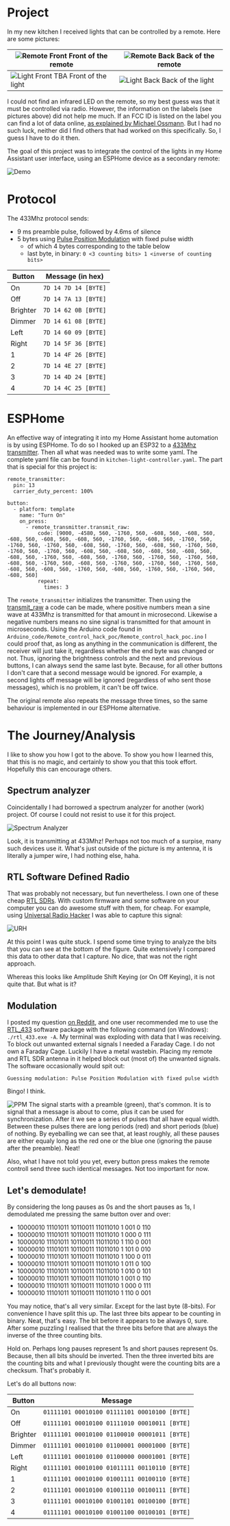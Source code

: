 # Project
In my new kitchen I received lights that can be controlled by a remote. Here are some pictures:

|![Remote Front](/Images/Remote_front.png) Front of the remote|![Remote Back](/Images/Remote_back.png) Back of the remote|
|-------------------------------------------------------------|----------------------------------------------------------|
| ![Light Front](/Images/Light_front.png) TBA Front of the light| ![Light Back](/Images/Light_back.png) Back of the light  |



I could not find an infrared LED on the remote, so my best guess was that it must be controlled via radio. However, the information on the labels (see pictures above) did not help me much. If an FCC ID is listed on the label you can find a lot of data online, [as explained by Michael Ossmann](https://greatscottgadgets.com/sdr/8/). But I had no such luck, neither did I find others that had worked on this specifically. So, I guess I have to do it then.

The goal of this project was to integrate the control of the lights in my Home Assistant user interface, using an ESPHome device as a secondary remote:

![Demo](/Images/result.gif)

# Protocol

The 433Mhz protocol sends:
- 9 ms preamble pulse, followed by 4.6ms of silence
- 5 bytes using [Pulse Position Modulation](https://triq.org/rtl_433/PULSE_FORMATS.html#ppm-%E2%80%94-pulse-position-modulation) with fixed pulse width
    - of which 4 bytes corresponding to the table below
    - last byte, in binary: `0 <3 counting bits> 1 <inverse of counting bits>`


| Button   | Message (in hex)     |
|----------|----------------------|
| On       | `7D 14 7D 14 [BYTE]` |
| Off      | `7D 14 7A 13 [BYTE]` |
| Brighter | `7D 14 62 0B [BYTE]` |
| Dimmer   | `7D 14 61 08 [BYTE]` |
| Left     | `7D 14 60 09 [BYTE]` |
| Right    | `7D 14 5F 36 [BYTE]` |
| 1        | `7D 14 4F 26 [BYTE]` |
| 2        | `7D 14 4E 27 [BYTE]` |
| 3        | `7D 14 4D 24 [BYTE]` |
| 4        | `7D 14 4C 25 [BYTE]` |

# ESPHome

An effective way of integrating it into my Home Assistant home automation is by using ESPHome. To do so I hooked up an ESP32 to a [433Mhz transmitter](https://www.hackerstore.nl/Artikel/572). Then all what was needed was to write some yaml. The complete yaml file can be found in `kitchen-light-controller.yaml`. The part that is special for this project is:

```
remote_transmitter:
  pin: 13
  carrier_duty_percent: 100%

button:
  - platform: template
    name: "Turn On"
    on_press:
      - remote_transmitter.transmit_raw:
          code: [9000, -4580, 560, -1760, 560, -608, 560, -608, 560, -608, 560, -608, 560, -608, 560, -1760, 560, -608, 560, -1760, 560, -1760, 560, -1760, 560, -608, 560, -1760, 560, -608, 560, -1760, 560, -1760, 560, -1760, 560, -608, 560, -608, 560, -608, 560, -608, 560, -608, 560, -1760, 560, -608, 560, -1760, 560, -1760, 560, -1760, 560, -608, 560, -1760, 560, -608, 560, -1760, 560, -1760, 560, -1760, 560, -608, 560, -608, 560, -1760, 560, -608, 560, -1760, 560, -1760, 560, -608, 560]
          repeat:
            times: 3
```
The `remote_transmitter` initializes the transmitter. Then using the [transmit_raw](https://esphome.io/components/remote_transmitter.html#:~:text=remote_transmitter.transmit_raw%20Action) a code can be made, where positive numbers mean a sine wave at 433Mhz is transmitted for that amount in microsecond. Likewise a negative numbers means no sine signal is transmitted for that amount in microseconds. Using the Arduino code found in `Arduino_code/Remote_control_hack_poc/Remote_control_hack_poc.ino` I could proof that, as long as anything in the communication is different, the receiver will just take it, regardless whether the end byte was changed or not. Thus, ignoring the brightness controls and the next and previous buttons, I can always send the same last byte. Because, for all other buttons I don't care that a second message would be ignored. For example, a second lights off message will be ignored (regardless of who sent those messages), which is no problem, it can't be off twice.

The original remote also repeats the message three times, so the same behaviour is implemented in our ESPHome alternative.

# The Journey/Analysis

I like to show you how I got to the above. To show you how I learned this, that this is no magic, and certainly to show you that this took effort. Hopefully this can encourage others.


## Spectrum analyzer

Coincidentally I had borrowed a spectrum analyzer for another (work) project. Of course I could not resist to use it for this project.

![Spectrum Analyzer](/Images/Spectrum%20analyzer.jpg)

Look, it is transmitting at 433Mhz! Perhaps not too much of a surpise, many such devices use it. What's just outside of the picture is my antenna, it is literally a jumper wire, I had nothing else, haha.

## RTL Software Defined Radio

That was probably not necessary, but fun nevertheless. I own one of these cheap [RTL SDRs](https://www.rtl-sdr.com/rtlsdr4everyone-review-of-5-rtl-sdr-dongles/). With custom firmware and some software on your computer you can do awesome stuff with them, for cheap. For example, using [Universal Radio Hacker](https://github.com/jopohl/urh) I was able to capture this signal:

![URH](/Images/Universal%20Radio%20Hacker.png)

At this point I was quite stuck. I spend some time trying to analyze the bits that you can see at the bottom of the figure. Quite extensively I compared this data to other data that I capture. No dice, that was not the right approach.

Whereas this looks like Amplitude Shift Keying (or On Off Keying), it is not quite that. But what is it?

## Modulation

I posted my question [on Reddit](https://www.reddit.com/r/RTLSDR/comments/1gzitvc/help_decoding_this_signal/), and one user recommended me to use the [RTL_433](https://github.com/merbanan/rtl_433) software package with the following command (on Windows): `./rtl_433.exe -A`. My terminal was exploding with data that I was receiving. To block out unwanted external signals I needed a Faraday Cage. I do not own a Faraday Cage. Luckily I have a metal wastebin. Placing my remote and RTL SDR antenna in it helped block out (most of) the unwanted signals. The software occasionally would spit out: 

`Guessing modulation: Pulse Position Modulation with fixed pulse width`

Bingo! I think.

![PPM](/Images/PPM.png)
The signal starts with a preamble (green), that's common. It is to signal that a message is about to come, plus it can be used for synchronization. After it we see a series of pulses that all have equal width. Between these pulses there are long periods (red) and short periods (blue) of nothing. By eyeballing we can see that, at least roughly, all these pauses are either equaly long as the red one or the blue one (ignoring the pause after the preamble). Neat!

Also, what I have not told you yet, every button press makes the remote controll send three such identical messages. Not too important for now.

## Let's demodulate!

By considering the long pauses as 0s and the short pauses as 1s, I demodulated me pressing the same button over and over:
- 10000010 11101011 10110011 11011010 1 001 0 110 
- 10000010 11101011 10110011 11011010 1 000 0 111
- 10000010 11101011 10110011 11011010 1 110 0 001
- 10000010 11101011 10110011 11011010 1 101 0 010
- 10000010 11101011 10110011 11011010 1 100 0 011
- 10000010 11101011 10110011 11011010 1 011 0 100
- 10000010 11101011 10110011 11011010 1 010 0 101
- 10000010 11101011 10110011 11011010 1 001 0 110
- 10000010 11101011 10110011 11011010 1 000 0 111
- 10000010 11101011 10110011 11011010 1 110 0 001

You may notice, that's all very similar. Except for the last byte (8-bits). For convenience I have split this up. The last three bits appear to be counting in binary. Neat, that's easy. The bit before it appears to be always 0, sure. After some puzzling I realised that the three bits before that are always the inverse of the three counting bits. 

Hold on. Perhaps long pauses represent 1s and short pauses represent 0s. Because, then all bits should be inverted. Then the three inverted bits are the counting bits and what I previously thought were the counting bits are a checksum. That's probably it.

Let's do all buttons now:

| Button   | Message                                      |
|----------|----------------------------------------------|
| On       | `01111101 00010100 01111101 00010100 [BYTE]` |
| Off      | `01111101 00010100 01111010 00010011 [BYTE]` |
| Brighter | `01111101 00010100 01100010 00001011 [BYTE]` |
| Dimmer   | `01111101 00010100 01100001 00001000 [BYTE]` |
| Left     | `01111101 00010100 01100000 00001001 [BYTE]` |
| Right    | `01111101 00010100 01011111 00110110 [BYTE]` |
| 1        | `01111101 00010100 01001111 00100110 [BYTE]` |
| 2        | `01111101 00010100 01001110 00100111 [BYTE]` |
| 3        | `01111101 00010100 01001101 00100100 [BYTE]` |
| 4        | `01111101 00010100 01001100 00100101 [BYTE]` |
